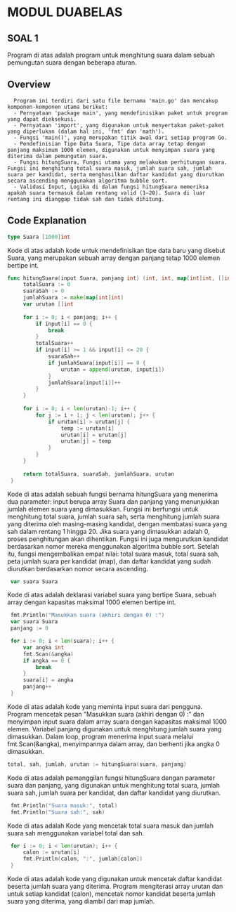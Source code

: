 # MODUL DUABELAS
  ## SOAL 1
  Program di atas adalah program untuk menghitung suara dalam sebuah pemungutan suara dengan beberapa aturan. 
   
   ## Overview
      Program ini terdiri dari satu file bernama 'main.go' dan mencakup komponen-komponen utama berikut:
      - Pernyataan 'package main', yang mendefinisikan paket untuk program yang dapat dieksekusi.
      - Pernyataan 'import', yang digunakan untuk menyertakan paket-paket yang diperlukan (dalam hal ini, 'fmt' dan 'math').
      - Fungsi 'main()', yang merupakan titik awal dari setiap program Go.
      - Pendefinisian Tipe Data Suara, Tipe data array tetap dengan panjang maksimum 1000 elemen, digunakan untuk menyimpan suara yang diterima dalam pemungutan suara.
      - Fungsi hitungSuara, Fungsi utama yang melakukan perhitungan suara. Fungsi ini menghitung total suara masuk, jumlah suara sah, jumlah suara per kandidat, serta menghasilkan daftar kandidat yang diurutkan secara ascending menggunakan algoritma bubble sort.
      - Validasi Input, Logika di dalam fungsi hitungSuara memeriksa apakah suara termasuk dalam rentang valid (1–20). Suara di luar rentang ini dianggap tidak sah dan tidak dihitung.

      
   ## Code Explanation
   ```go
   type Suara [1000]int
   ```
   Kode di atas adalah kode untuk mendefinisikan tipe data baru yang disebut Suara, yang merupakan sebuah array dengan panjang tetap 1000 elemen bertipe int. 
  
   ```go
func hitungSuara(input Suara, panjang int) (int, int, map[int]int, []int) {
		totalSuara := 0
		suaraSah := 0
		jumlahSuara := make(map[int]int)
		var urutan []int
	
		for i := 0; i < panjang; i++ {
			if input[i] == 0 {
				break
			}
			totalSuara++
			if input[i] >= 1 && input[i] <= 20 {
				suaraSah++
				if jumlahSuara[input[i]] == 0 {
					urutan = append(urutan, input[i])
				}
				jumlahSuara[input[i]]++
			}
		}
	
		for i := 0; i < len(urutan)-1; i++ {
			for j := i + 1; j < len(urutan); j++ {
				if urutan[i] > urutan[j] {
					temp := urutan[i]
					urutan[i] = urutan[j]
					urutan[j] = temp
				}
			}
		}
	
		return totalSuara, suaraSah, jumlahSuara, urutan
	}
   ```
   Kode di atas adalah sebuah fungsi bernama hitungSuara yang menerima dua parameter: input berupa array Suara dan panjang yang menunjukkan jumlah elemen suara yang dimasukkan. Fungsi ini berfungsi untuk menghitung total suara, jumlah suara sah, serta menghitung jumlah suara yang diterima oleh masing-masing kandidat, dengan membatasi suara yang sah dalam rentang 1 hingga 20. Jika suara yang dimasukkan adalah 0, proses penghitungan akan dihentikan. Fungsi ini juga mengurutkan kandidat berdasarkan nomor mereka menggunakan algoritma bubble sort. Setelah itu, fungsi mengembalikan empat nilai: total suara masuk, total suara sah, peta jumlah suara per kandidat (map), dan daftar kandidat yang sudah diurutkan berdasarkan nomor secara ascending.

   ```go
	var suara Suara
   ```
   Kode di atas adalah deklarasi variabel suara yang bertipe Suara, sebuah array dengan kapasitas maksimal 1000 elemen bertipe int. 
   
   ```go
	fmt.Println("Masukkan suara (akhiri dengan 0) :")
	var suara Suara
	panjang := 0

	for i := 0; i < len(suara); i++ {
		var angka int
		fmt.Scan(&angka)
		if angka == 0 {
			break
		}
		suara[i] = angka
		panjang++
	}
   ```
   Kode di atas adalah kode yang meminta input suara dari pengguna. Program mencetak pesan "Masukkan suara (akhiri dengan 0) :" dan menyimpan input suara dalam array suara dengan kapasitas maksimal 1000 elemen. Variabel panjang digunakan untuk menghitung jumlah suara yang dimasukkan. Dalam loop, program menerima input suara melalui fmt.Scan(&angka), menyimpannya dalam array, dan berhenti jika angka 0 dimasukkan.

   ```go
   total, sah, jumlah, urutan := hitungSuara(suara, panjang)
   ```
   Kode di atas adalah pemanggilan fungsi hitungSuara dengan parameter suara dan panjang, yang digunakan untuk menghitung total suara, jumlah suara sah, jumlah suara per kandidat, dan daftar kandidat yang diurutkan. 

   ```go
	fmt.Println("Suara masuk:", total)
	fmt.Println("Suara sah:", sah)
   ```
   Kode di atas adalah Kode yang mencetak total suara masuk dan jumlah suara sah menggunakan variabel total dan sah.
   
   ```go
	for i := 0; i < len(urutan); i++ {
		calon := urutan[i]
		fmt.Println(calon, ":", jumlah[calon])
	}
   ```
   Kode di atas adalah kode yang digunakan untuk mencetak daftar kandidat beserta jumlah suara yang diterima. Program mengiterasi array urutan dan untuk setiap kandidat (calon), mencetak nomor kandidat beserta jumlah suara yang diterima, yang diambil dari map jumlah.
